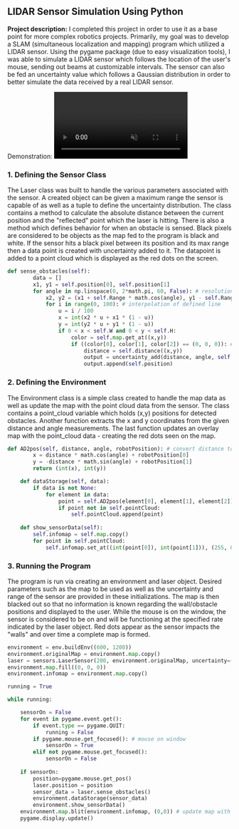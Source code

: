 ## LIDAR Sensor Simulation Using Python

**Project description:** I completed this project in order to use it as a base point for more complex robotics projects. Primarily, my goal was to develop a SLAM (simultaneous localization and mapping) program which utilized a LIDAR sensor. Using the pygame package (due to easy visualization tools), I was able to simulate a LIDAR sensor which follows the location of the user's mouse, sending out beams at customizable intervals. The sensor can also be fed an uncertainty value which follows a Gaussian distribution in order to better simulate the data received by a real LIDAR sensor. 

Demonstration: <video src="https://user-images.githubusercontent.com/41236722/141938673-df14ddb2-e90c-416c-8ab5-5776c6a73c04.mp4" data-canonical-src="https://user-images.githubusercontent.com/41236722/141938673-df14ddb2-e90c-416c-8ab5-5776c6a73c04.mp4" controls="controls" muted="muted" class="d-block rounded-bottom-2 width-fit" style="max-height:600px;"></video>

### 1. Defining the Sensor Class
The Laser class was built to handle the various parameters associated with the sensor. A created object can be given a maximum range the sensor is capable of as well as a tuple to define the uncertainty distribution. The class contains a method to calculate the absolute distance between the current position and the "reflected" point which the laser is hitting. There is also a method which defines behavior for when an obstacle is sensed. Black pixels are considered to be objects as the map fed to the program is black and white. If the sensor hits a black pixel between its position and its max range then a data point is created with uncertainty added to it. The datapoint is added to a point cloud which is displayed as the red dots on the screen.
```python
def sense_obstacles(self):
        data = []
        x1, y1 = self.position[0], self.position[1]
        for angle in np.linspace(0, 2*math.pi, 60, False): # resolution determined by number of sampling angles
            x2, y2 = (x1 + self.Range * math.cos(angle), y1 - self.Range * math.sin(angle)) # end of max length line segment
            for i in range(0, 100): # interpolation of defined line
                u = i / 100
                x = int(x2 * u + x1 * (1 - u))
                y = int(y2 * u + y1 * (1 - u))
                if 0 < x < self.W and 0 < y < self.H:
                    color = self.map.get_at((x,y))
                    if ((color[0], color[1], color[2]) == (0, 0, 0)): # black detected along line
                        distance = self.distance((x,y))
                        output = uncertainty_add(distance, angle, self.sigma)
                        output.append(self.position)
 ```

### 2. Defining the Environment
The Environment class is a simple class created to handle the map data as well as update the map with the point cloud data from the sensor. The class contains a point_cloud variable which holds (x,y) positions for detected obstacles. Another function extracts the x and y coordinates from the given distance and angle measurements. The last function updates an overlay map with the point_cloud data - creating the red dots seen on the map.

```python
def AD2pos(self, distance, angle, robotPosition): # convert distance to x and y position
        x = distance * math.cos(angle) + robotPosition[0]
        y = -distance * math.sin(angle) + robotPosition[1]
        return (int(x), int(y))

    def dataStorage(self, data):
        if data is not None:
            for element in data:
                point = self.AD2pos(element[0], element[1], element[2]) # get coordinates
                if point not in self.pointCloud:
                    self.pointCloud.append(point)
    
    def show_sensorData(self):
        self.infomap = self.map.copy()
        for point in self.pointCloud:
            self.infomap.set_at((int(point[0]), int(point[1])), (255, 0, 0)) # create red dots at position
```

### 3. Running the Program
The program is run via creating an environment and laser object. Desired parameters such as the map to be used as well as the uncertainty and range of the sensor are provided in these initializations. The map is then blacked out so that no information is known regarding the wall/obstacle positions and displayed to the user. While the mouse is on the window, the sensor is considered to be on and will be functioning at the specified rate indicated by the laser object. Red dots appear as the sensor impacts the "walls" and over time a complete map is formed.
```python
environment = env.buildEnv((600, 1200))
environment.originalMap = environment.map.copy()
laser = sensors.LaserSensor(200, environment.originalMap, uncertainty=(0.5,0.01))
environment.map.fill((0, 0, 0))
environment.infomap = environment.map.copy()

running = True

while running:

    sensorOn = False
    for event in pygame.event.get():
        if event.type == pygame.QUIT:
            running = False
        if pygame.mouse.get_focused(): # mouse on window
            sensorOn = True
        elif not pygame.mouse.get_focused():
            sensorOn = False
        
    if sensorOn:
        position=pygame.mouse.get_pos()
        laser.position = position
        sensor_data = laser.sense_obstacles()
        environment.dataStorage(sensor_data)
        environment.show_sensorData()
    environment.map.blit(environment.infomap, (0,0)) # update map with infomap containing sensor data
    pygame.display.update()

```
